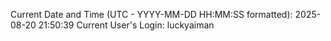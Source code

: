 Current Date and Time (UTC - YYYY-MM-DD HH:MM:SS formatted): 2025-08-20 21:50:39
Current User's Login: luckyaiman
